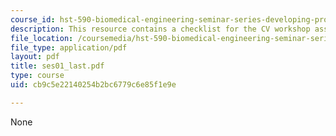 ```yaml
---
course_id: hst-590-biomedical-engineering-seminar-series-developing-professional-skills-fall-2006
description: This resource contains a checklist for the CV workshop assignment.
file_location: /coursemedia/hst-590-biomedical-engineering-seminar-series-developing-professional-skills-fall-2006/cb9c5e22140254b2bc6779c6e85f1e9e_ses01_last.pdf
file_type: application/pdf
layout: pdf
title: ses01_last.pdf
type: course
uid: cb9c5e22140254b2bc6779c6e85f1e9e

---
```

None